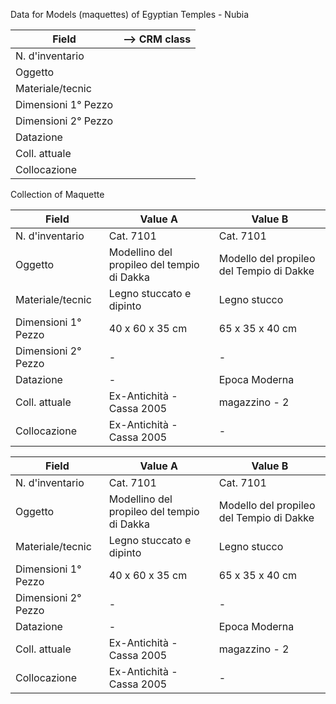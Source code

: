Data for Models (maquettes) of Egyptian Temples - Nubia

| Field               | --> CRM class |
| ------------------- | ------------- |
| N. d'inventario     |   |
| Oggetto             |   |
| Materiale/tecnic    |   |
| Dimensioni 1° Pezzo |   |
| Dimensioni 2° Pezzo |   |
| Datazione           |   |
| Coll. attuale       |   |
| Collocazione        |   |

Collection of Maquette

| Field               | Value A                                    | Value B                                    |
| ------------------- | ------------------------------------------ | ------------------------------------------ |
| N. d'inventario     | Cat. 7101                                  | Cat. 7101                                  |
| Oggetto             | Modellino del propileo del tempio di Dakka | Modello del propileo del Tempio di Dakke   |
| Materiale/tecnic    | Legno stuccato e dipinto                   | Legno stucco                               |
| Dimensioni 1° Pezzo | 40 x 60 x 35 cm                            | 65 x 35 x 40 cm                            |
| Dimensioni 2° Pezzo | -                                          | -                                          |
| Datazione           | -                                          | Epoca Moderna                              |
| Coll. attuale       | Ex-Antichità - Cassa 2005                  | magazzino - 2                              |
| Collocazione        | Ex-Antichità - Cassa 2005                  | -                                          |


| Field               | Value A                                    | Value B                                    |
| ------------------- | ------------------------------------------ | ------------------------------------------ |
| N. d'inventario     | Cat. 7101                                  | Cat. 7101                                  |
| Oggetto             | Modellino del propileo del tempio di Dakka | Modello del propileo del Tempio di Dakke   |
| Materiale/tecnic    | Legno stuccato e dipinto                   | Legno stucco                               |
| Dimensioni 1° Pezzo | 40 x 60 x 35 cm                            | 65 x 35 x 40 cm                            |
| Dimensioni 2° Pezzo | -                                          | -                                          |
| Datazione           | -                                          | Epoca Moderna                              |
| Coll. attuale       | Ex-Antichità - Cassa 2005                  | magazzino - 2                              |
| Collocazione        | Ex-Antichità - Cassa 2005                  | -                                          |
